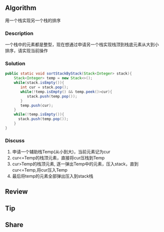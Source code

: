 ## Algorithm

用一个栈实现另一个栈的排序

### Description

一个栈中的元素都是整型，现在想通过申请另一个栈实现栈顶到栈底元素从大到小排序，请实现当前操作

### Solution

```java
public static void sortStackByStack(Stack<Integer> stack){
    Stack<Integer> temp = new Stack<>();
    while(stack.isEmpty()){
       int cur = stack.pop();
       while(!temp.isEmpty() && temp.peek()>cur){
          stack.push(temp.pop());
       }
       temp.push(cur);
    }
    while(!temp.isEmpty()){
      stack.push(temp.pop());
    }
}
```

### Discuss

1. 申请一个辅助栈Temp(从小到大)，当前元素记为cur
2. cur<=Temp的栈顶元素，直接将cur压栈到Temp
3. cur>Temp的栈顶元素, 逐一弹出Temp中的元素，压入stack，直到cur<=Temp,将cur压入Temp
4. 最后将temp的元素全部弹出压入到stack栈

## Review


## Tip


## Share
